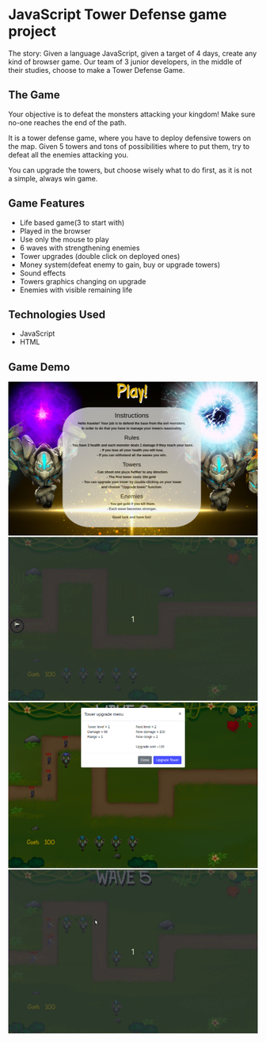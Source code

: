 # JavaScript Tower Defense game project

The story:
Given a language JavaScript, given a target of 4 days, create any kind of browser game.
Our team of 3 junior developers, in the middle of their studies,
 choose to make a Tower Defense Game.

## The Game

Your objective is to defeat the monsters attacking your kingdom!
Make sure no-one reaches the end of the path.

It is a tower defense game, where you have to deploy defensive towers
 on the map. Given 5 towers and tons of possibilities where to put them,
 try to defeat all the enemies attacking you.
 
You can upgrade the towers, but choose wisely what to do first,
as it is not a simple, always win game. 

## Game Features

- Life based game(3 to start with)
- Played in the browser
- Use only the mouse to play
- 6 waves with strengthening enemies
- Tower upgrades (double click on deployed ones)
- Money system(defeat enemy to gain, buy or upgrade towers)
- Sound effects
- Towers graphics changing on upgrade
- Enemies with visible remaining life

## Technologies Used

- JavaScript
- HTML

## Game Demo

![Instructions](/demo/main.png)
![Game demo](/demo/tdgame1.gif)
![Game tower upgrade](/demo/tower_upgrade.png)
![Game demo2](/demo/tdgame2.gif)





